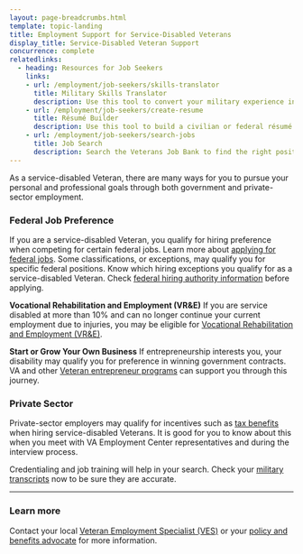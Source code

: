 ```yaml
---
layout: page-breadcrumbs.html
template: topic-landing
title: Employment Support for Service-Disabled Veterans
display_title: Service-Disabled Veteran Support
concurrence: complete
relatedlinks:
  - heading: Resources for Job Seekers
    links:
    - url: /employment/job-seekers/skills-translator
      title: Military Skills Translator
      description: Use this tool to convert your military experience into civilian language that hiring managers can easily understand.
    - url: /employment/job-seekers/create-resume
      title: Résumé Builder
      description: Use this tool to build a civilian or federal résumé.
    - url: /employment/job-seekers/search-jobs
      title: Job Search
      description: Search the Veterans Job Bank to find the right position for you.
---
```


<div class="usa-font-lead">

As a service-disabled Veteran, there are many ways for you to pursue your personal and professional goals through both government and private-sector employment.

</div>

### Federal Job Preference

If you are a service-disabled Veteran, you qualify for hiring preference when competing for certain federal jobs. Learn more about [applying for federal jobs](/employment/job-seekers/federal-employment/). Some classifications, or exceptions, may qualify you for specific federal positions. Know which hiring exceptions you qualify for as a service-disabled Veteran. Check [federal hiring authority information](http://www.fedshirevets.gov/job/shav/) before applying.

**Vocational Rehabilitation and Employment (VR&amp;E)**
If you are service disabled at more than 10% and can no longer continue your current employment due to injuries, you may be eligible for [Vocational Rehabilitation and Employment (VR&amp;E)](http://www.benefits.va.gov/vocrehab/index.asp).

**Start or Grow Your Own Business**
If entrepreneurship interests you, your disability may qualify you for preference in winning government contracts. VA and other [Veteran entrepreneur programs](/employment/job-seekers/start/) can support you through this journey.

### Private Sector

Private-sector employers may qualify for incentives such as [tax benefits](http://www.benefits.va.gov/VOW/docs/seiflyerfinal.pdf) when hiring service-disabled Veterans. It is good for you to know about this when you meet with VA Employment Center representatives and during the interview process.

Credentialing and job training will help in your search. Check your [military transcripts](/employment/job-seekers/military-transcripts/) now to be sure they are accurate.

-----

### Learn more
Contact your local [Veteran Employment Specialist (VES)](http://vaforvets.va.gov/hr/RVECS/pages/rvecs-map.asp) or your [policy and benefits advocate](/disability-benefits/apply/help/) for more information.
